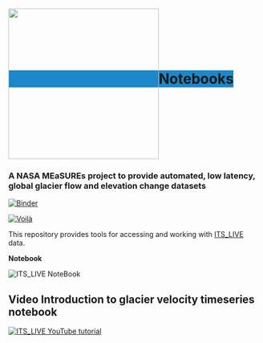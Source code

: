 <h1><span style="background-color:#1c87c9;"><img src="https://its-live-data.s3.amazonaws.com/documentation/ITS_LIVE_logo_transparent_wht.png" width="300px" align="middle" />Notebooks </span></h1>

### A NASA MEaSUREs project to provide automated, low latency, global glacier flow and elevation change datasets

[![Binder](https://mybinder.org/badge_logo.svg)](https://mybinder.org/v2/gh/nasa-jpl/its_live/main?urlpath=lab/tree/notebooks)

[![Voilà](https://img.shields.io/badge/Launch-Voilà-lightblue?atyle=plastic&logo=jupyter)](https://mybinder.org/v2/gh/nasa-jpl/its_live/lite?urlpath=voila/render/notebooks/voila-widget.ipynb)

This repository provides tools for accessing and working with [ITS_LIVE](https://its-live.jpl.nasa.gov/) data.

**Notebook**

![ITS_LIVE NoteBook](https://its-live-data.s3.amazonaws.com/documentation/ITS_LIVE_notebook.gif?)

## Video Introduction to glacier velocity timeseries notebook

[![ITS_LIVE YouTube tutorial](https://its-live-data.s3.amazonaws.com/documentation/ITS_LIVE_notebook_velocity_timeseries_youtube.jpg)](https://www.youtube.com/embed/G7E7rE5npvg "ITS_LIVE glacier speeds - 4 min to first plot")



